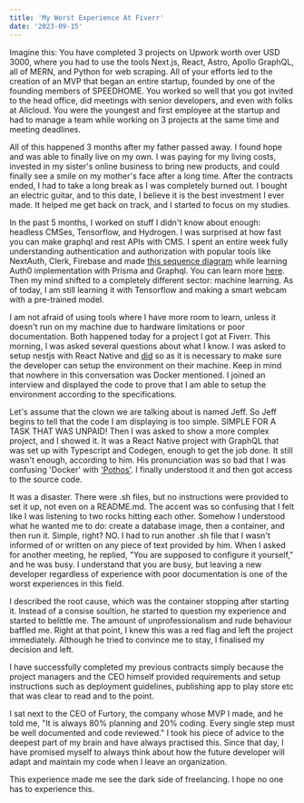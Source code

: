 ```yaml
---
title: 'My Worst Experience At Fiverr'
date: '2023-09-15'
---
```


Imagine this: You have completed 3 projects on Upwork worth over USD 3000, where you had to use the tools Next.js, React, Astro, Apollo GraphQL, all of MERN, and Python for web scraping. All of your efforts led to the creation of an MVP that began an entire startup, founded by one of the founding members of SPEEDHOME. You worked so well that you got invited to the head office, did meetings with senior developers, and even with folks at Alicloud. You were the youngest and first employee at the startup and had to manage a team while working on 3 projects at the same time and meeting deadlines.

All of this happened 3 months after my father passed away. I found hope and was able to finally live on my own. I was paying for my living costs, invested in my sister's online business to bring new products, and could finally see a smile on my mother's face after a long time. After the contracts ended, I had to take a long break as I was completely burned out. I bought an electric guitar, and to this date, I believe it is the best investment I ever made. It helped me get back on track, and I started to focus on my studies. 

In the past 5 months, I worked on stuff I didn't know about enough: headless CMSes, Tensorflow, and Hydrogen. I was surprised at how fast you can make graphql and rest APIs with CMS. I spent an entire week fully understanding authentication and authorization with popular tools like NextAuth, Clerk, Firebase and made [this sequence diagram](https://github.com/SadmanYasar/sadman-yasar-blogs/assets/67522140/10f285fc-a715-43fe-a5fe-6e9d31c84e34) while learning Auth0 implementation with Prisma and Graphql. You can learn more [here](https://www.prisma.io/blog/fullstack-nextjs-graphql-prisma-3-clxbrcqppv). Then my mind shifted to a completely different sector: machine learning. As of today, I am still learning it with Tensorflow and making a smart webcam with a pre-trained model.

I am not afraid of using tools where I have more room to learn, unless it doesn't run on my machine due to hardware limitations or poor documentation. Both happened today for a project I got at Fiverr. This morning, I was asked several questions about what I know. I was asked to setup nestjs with React Native and [did](https://github.com/SadmanYasar/nest-graphql-expo-template) so as it is necessary to make sure the developer can setup the environment on their machine. Keep in mind that nowhere in this conversation was Docker mentioned. I joined an interview and displayed the code to prove that I am able to setup the environment according to the specifications.

Let's assume that the clown we are talking about is named Jeff. So Jeff begins to tell that the code I am displaying is too simple. SIMPLE FOR A TASK THAT WAS UNPAID! Then I was asked to show a more complex project, and I showed it. It was a React Native project with GraphQL that was set up with Typescript and Codegen, enough to get the job done. It still wasn't enough, according to him. His pronunciation was so bad that I was confusing 'Docker' with ['Pothos'](https://en.wikipedia.org/wiki/Pothos_(plant)). I finally understood it and then got access to the source code.

It was a disaster. There were .sh files, but no instructions were provided to set it up, not even on a README.md. The accent was so confusing that I felt like I was listening to two rocks hitting each other. Somehow I understood what he wanted me to do: create a database image, then a container, and then run it. Simple, right? NO. I had to run another .sh file that I wasn't informed of or written on any piece of text provided by him. When I asked for another meeting, he replied, "You are supposed to configure it yourself," and he was busy. I understand that you are busy, but leaving a new developer regardless of experience with poor documentation is one of the worst experiences in this field.

I described the root cause, which was the container stopping after starting it. Instead of a consise soultion, he started to question my experience and started to belittle me. The amount of unprofessionalism and rude behaviour baffled me. Right at that point, I knew this was a red flag and left the project immediately. Although he tried to convince me to stay, I finalised my decision and left.

I have successfully completed my previous contracts simply because the project managers and the CEO himself provided requirements and setup instructions such as deployment guidelines, publishing app to play store etc that was clear to read and to the point.

I sat next to the CEO of Furtory, the company whose MVP I made, and he told me, "It is always 80% planning and 20% coding. Every single step must be well documented and code reviewed." I took his piece of advice to the deepest part of my brain and have always practised this. Since that day, I have promised myself to always think about how the future developer will adapt and maintain my code when I leave an organization.

This experience made me see the dark side of freelancing. I hope no one has to experience this.
